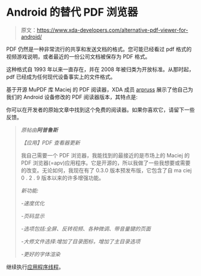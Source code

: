 # Android 的替代 PDF 浏览器

> 原文：<https://www.xda-developers.com/alternative-pdf-viewer-for-android/>

PDF 仍然是一种非常流行的共享和发送文档的格式。您可能已经看过 pdf 格式的视频游戏说明，或者最近的一份公司文档被保存为 PDF 格式。

这种格式自 1993 年以来一直存在，并在 2008 年被归类为开放标准。从那时起，pdf 已经成为任何现代设备事实上的文件格式。

基于开源 MuPDF 库 Maciej 的 PDF 阅读器，XDA 成员 [arpruss](http://forum.xda-developers.com/member.php?u=2714177) 展示了他自己为我们的 Android 设备修改的 PDF 阅读器版本，其特点是:

你可以在开发者的原始文章中找到这个免费的阅读器。如果你喜欢它，请留下一些反馈。

> *原帖由**阿普鲁斯***
> 
> *【应用】PDF 查看器更新*
> 
> 我自己需要一个 PDF 浏览器，我能找到的最接近的是市场上的 Maciej 的 PDF 浏览器(=apv)应用程序。它是开源的，所以我做了一些我想要或需要的改变。无论如何，我现在有了 0.3.0 版本预发布版，它包含了自 ma ciej 0 . 2 . 9 版本以来的许多增强功能。
> 
> *新功能:*
> 
> *-速度优化*
> 
> *-页码显示*
> 
> *-选项包括:全屏、反转视频、各种微调、带音量键的页面*
> 
> *-大修文件选择:增加了目录图标，增加了主目录选项*
> 
> *-更好的字体渲染*

继续执行[应用程序线程](http://forum.xda-developers.com/showthread.php?t=1186949)。